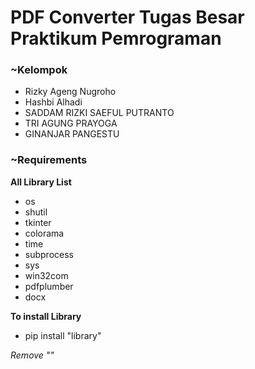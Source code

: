 # PDF Converter Tugas Besar Praktikum Pemrograman

### ~Kelompok
- Rizky Ageng Nugroho
- Hashbi Alhadi
- SADDAM RIZKI SAEFUL PUTRANTO
- TRI AGUNG PRAYOGA
- GINANJAR PANGESTU

### ~Requirements
**All Library List**
- os
- shutil
- tkinter
- colorama
- time
- subprocess
- sys
- win32com
- pdfplumber
- docx

**To install Library**
- pip install "library"

*Remove ""*
